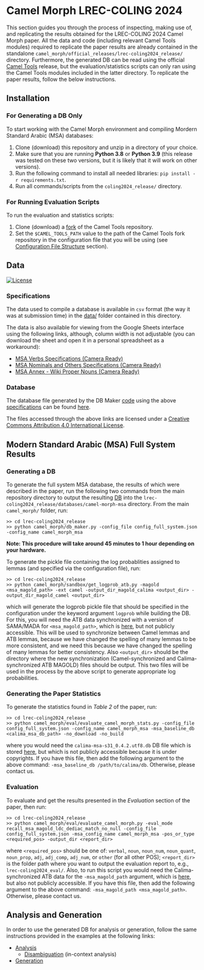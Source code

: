 # Camel Morph LREC-COLING 2024

This section guides you through the process of inspecting, making use of, and replicating the results obtained for the LREC-COLING 2024 Camel Morph paper. All the data and code (including relevant Camel Tools modules) required to replicate the paper results are already contained in the standalone `camel_morph/official_releases/lrec-coling2024_release/` directory. Furthermore, the generated DB can be read using the official [Camel Tools](https://github.com/CAMeL-Lab/camel_tools) release, but the evaluation/statistics scripts can only ran using the Camel Tools modules included in the latter directory. To replicate the paper results, follow the below instructions.

## Installation

### For Generating a DB Only

To start working with the Camel Morph environment and compiling Mordern Standard Arabic (MSA) databases:

1. Clone (download) this repository and unzip in a directory of your choice.
2. Make sure that you are running **Python 3.8** or **Python 3.9** (this release was tested on these two versions, but it is likely that it will work on other versions).
3. Run the following command to install all needed libraries: `pip install -r requirements.txt`.
4. Run all commands/scripts from the `coling2024_release/` directory.

### For Running Evaluation Scripts

To run the evaluation and statistics scripts:

1. Clone (download) a [fork](https://github.com/christios/camel_tools) of the Camel Tools repository.
2. Set the `$CAMEL_TOOLS_PATH` value to the path of the Camel Tools fork repository in the configuration file that you will be using (see [Configuration File Structure](../../README.md/#configuration-file-structure) section).

## Data

[![License](https://mirrors.creativecommons.org/presskit/buttons/80x15/svg/by.svg)](https://creativecommons.org/licenses/by/4.0/)

### Specifications

The data used to compile a database is available in `csv` format (the way it was at submission time) in the [data/](./data/) folder contained in this directory.

The data is also available for viewing from the Google Sheets interface using the following links, although, column width is not adjustable (you can download the sheet and open it in a personal spreadsheet as a workaround):

- [MSA Verbs Specifications (Camera Ready)](https://docs.google.com/spreadsheets/d/1V6TdCM6V5byu9HGCdmVY979MhQ2pyNQdO8XkRx3_n2M/edit#gid=210443809)
- [MSA Nominals and Others Specifications (Camera Ready)](https://docs.google.com/spreadsheets/d/1s3nocf4bAxOsXjcvSMulJr5N9Yq1yUWyy5M6XkJk2_s/edit#gid=898723826)
- [MSA Annex - Wiki Proper Nouns (Camera Ready)](https://docs.google.com/spreadsheets/d/1U_V8wNo5gHokTdxG5HaEaqcgjArgecRLiXEi5kMIlX4/edit#gid=1328530526)

### Database

The database file generated by the DB Maker [code](./camel_morph/db_maker.py) using the above [specifications](#specifications) can be found [here](./databases/camel-morph-msa/).

The files accessed through the above links are licensed under a [Creative Commons Attribution 4.0 International License](https://creativecommons.org/licenses/by/4.0/).

## Modern Standard Arabic (MSA) Full System Results

### Generating a DB

To generate the full system MSA database, the results of which were described in the paper, run the following two commands from the main repository directory to output the resulting [DB](./databases/camel-morph-msa/camel_morph_msa_v1.0.db) into the `lrec-coling2024_release/databases/camel-morph-msa` directory. From the main `camel_morph/` folder, run:

    >> cd lrec-coling2024_release
    >> python camel_morph/db_maker.py -config_file config_full_system.json -config_name camel_morph_msa 

**Note: This procedure will take around 45 minutes to 1 hour depending on your hardware.**

To generate the pickle file containing the log probablities assigned to lemmas (and specified via the configuration file), run:

    >> cd lrec-coling2024_release
    >> python camel_morph/sandbox/get_logprob_atb.py -magold <msa_magold_path> -ext camel -output_dir_magold_calima <output_dir> -output_dir_magold_camel <output_dir>

which will generate the logprob pickle file that should be specified in the configuration under the keyword argument `logprob` while building the DB. For this, you will need the ATB data synchronized with a version of SAMA/MADA for `<msa_magold_path>`, which is [here](https://drive.google.com/file/d/1Z8ZGB6Z6cQQoUQvj_2r8m1wWqd7BVWaL/view?usp=drive_link), but not publicly accessible. This will be used to synchronize between Camel lemmas and ATB lemmas, because we have changed the spelling of many lemmas to be more consistent, and we need this because we have changed the spelling of many lemmas for better consistency. Also `<output_dir>` should be the directory where the new synchronization (Camel-synchronized and Calima-synchronized ATB MAGOLD) files should be output. This two files will be used in the process by the above script to generate appropriate log probabilities.

### Generating the Paper Statistics

To generate the statistics found in *Table 2* of the paper, run:

    >> cd lrec-coling2024_release
    >> python camel_morph/eval/evaluate_camel_morph_stats.py -config_file config_full_system.json -config_name camel_morph_msa -msa_baseline_db <calima_msa_db_path> -no_download -no_build

where you would need the `calima-msa-s31_0.4.2.utf8.db` DB file which is stored [here](https://drive.google.com/file/d/1ggbUpaXJ_-jiGhmpGsMRpd9SwM0wZo17/view?usp=drive_link), but which is not publicly accessible because it is under copyrights. If you have this file, then add the following argument to the above command: `-msa_baseline_db /path/to/calima/db`. Otherwise, please contact us.

### Evaluation

To evaluate and get the results presented in the *Evaluation* section of the paper, then run:

    >> cd lrec-coling2024_release
    >> python camel_morph/eval/evaluate_camel_morph.py -eval_mode recall_msa_magold_ldc_dediac_match_no_null -config_file config_full_system.json -msa_config_name camel_morph_msa -pos_or_type <required_pos> -output_dir <report_dir>

where `<required_pos>` should be one of: `verbal`, `noun`, `noun_num`, `noun_quant`, `noun_prop`, `adj`, `adj_comp`, `adj_num`, or `other` (for all other POS); `<report_dir>` is the folder path where you want to output the evaluation report to, e.g., `lrec-coling2024_eval/`. Also, to run this script you would need the Calima-synchronized ATB data for the `-msa_magold_path` argument, which is [here](https://drive.google.com/file/d/1mVWONav2pxIdwBTJQaZovGpUqUIe3eBa/view?usp=drive_link), but also not publicly accessible. If you have this file, then add the following argument to the above command: `-msa_magold_path <msa_magold_path>`. Otherwise, please contact us.

## Analysis and Generation

In order to use the generated DB for analysis or generation, follow the same instructions provided in the examples at the following links:

- [Analysis](https://camel-tools.readthedocs.io/en/latest/api/morphology/analyzer.html)
  - [Disambiguation](https://camel-tools.readthedocs.io/en/latest/api/disambig/mle.html) (in-context analysis)
- [Generation](https://camel-tools.readthedocs.io/en/latest/api/morphology/generator.html)
